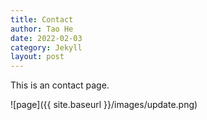 ```yaml
---
title: Contact
author: Tao He
date: 2022-02-03
category: Jekyll
layout: post
---
```


This is an contact page.

![page]({{ site.baseurl }}/images/update.png)